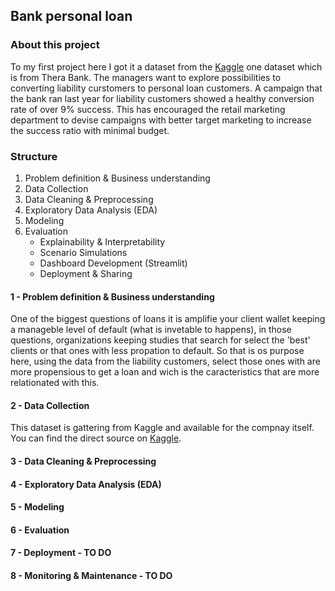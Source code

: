 ## Bank personal loan

### About this project

To my first project here I got it a dataset from the [Kaggle](https://www.kaggle.com/datasets/ahmadrafiee/bank-personal-loan/data) one dataset which is from Thera Bank. The managers want to explore possibilities to converting liability curstomers to personal loan customers. A campaign that the bank ran last year for liability customers showed a healthy conversion rate of over 9% success. This has encouraged the retail marketing department to devise campaigns with better target marketing to increase the success ratio with minimal budget.

### Structure

  1. Problem definition \& Business understanding
  2. Data Collection
  3. Data Cleaning & Preprocessing
  4. Exploratory Data Analysis (EDA)
  5. Modeling
  6. Evaluation
     - Explainability & Interpretability
     - Scenario Simulations
     - Dashboard Development (Streamlit)
     - Deployment & Sharing

#### 1 - Problem definition & Business understanding
One of the biggest questions of loans it is amplifie your client wallet keeping a manageble level of default (what is invetable to happens), in those questions, organizations keeping studies that search for select the 'best' clients or that ones with less propation to default. So that is os purpose here, using the data from the liability customers, select those ones with are more propensious to get a loan and wich is the caracteristics that are more relationated with this.

#### 2 - Data Collection
This dataset is gattering from Kaggle and available for the compnay itself. You can find the direct source on [Kaggle](https://www.kaggle.com/datasets/ahmadrafiee/bank-personal-loan/data).

#### 3 - Data Cleaning & Preprocessing

#### 4 - Exploratory Data Analysis (EDA)

#### 5 - Modeling

#### 6 - Evaluation

#### 7 - Deployment - TO DO

#### 8 - Monitoring & Maintenance - TO DO 
